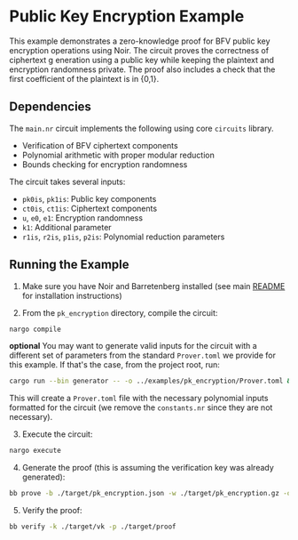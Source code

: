 # Public Key Encryption Example

This example demonstrates a zero-knowledge proof for BFV public key encryption operations using Noir. The circuit proves the correctness of ciphertext g
eneration using a public key while keeping the plaintext and encryption randomness private. The proof also includes a check that the first coefficient of 
the plaintext is in {0,1}.

## Dependencies

The `main.nr` circuit implements the following using core `circuits` library.

- Verification of BFV ciphertext components
- Polynomial arithmetic with proper modular reduction
- Bounds checking for encryption randomness

The circuit takes several inputs:

- `pk0is`, `pk1is`: Public key components
- `ct0is`, `ct1is`: Ciphertext components
- `u`, `e0`, `e1`: Encryption randomness
- `k1`: Additional parameter
- `r1is`, `r2is`, `p1is`, `p2is`: Polynomial reduction parameters

## Running the Example

1. Make sure you have Noir and Barretenberg installed (see main [README](../README.md) for installation instructions)

2. From the `pk_encryption` directory, compile the circuit:

```bash
nargo compile
```

**optional** You may want to generate valid inputs for the circuit with a different set of parameters from the standard `Prover.toml` we provide for this example. If that's the case, from the project root, run:

```bash
cargo run --bin generator -- -o ../examples/pk_encryption/Prover.toml && rm -rf ../examples/pk_encryption/constants.nr
```

This will create a `Prover.toml` file with the necessary polynomial inputs formatted for the circuit (we remove the `constants.nr` since they are not necessary).

3. Execute the circuit:

```bash
nargo execute
```

4. Generate the proof (this is assuming the verification key was already generated):

```bash
bb prove -b ./target/pk_encryption.json -w ./target/pk_encryption.gz -o ./target
```

5. Verify the proof:

```bash
bb verify -k ./target/vk -p ./target/proof
```
